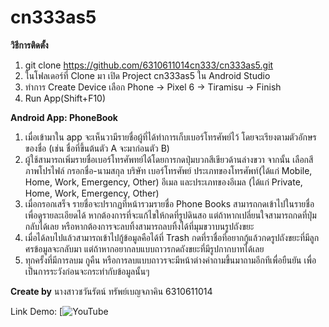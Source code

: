 # cn333as5

**วิธีการติดตั้ง**
1. git clone https://github.com/6310611014cn333/cn333as5.git
2. ในโฟลเดอร์ที่ Clone มา เปิด Project cn333as5 ใน Android Studio
3. ทำการ Create Device เลือก Phone -> Pixel 6 -> Tiramisu -> Finish
4. Run App(Shift+F10)

**Android App: PhoneBook**
1. เมื่อเข้ามาใน app จะเห็นวามีรายชื่อผู้ที่ได้ทำการเก็บเบอร์โทรศัพย์ไว้ โดยจะเรียงตามตัวอักษรของชื่อ (เช่น ชื่อที่ขึ้นต้นตัว A จะมาก่อนตัว B)
2. ผู้ใช้สามารถเพิ่มรายชื่อเบอร์โทรศัพทย์ได้โดยการกดปุ่มบวกสีเขียวด้านล่างขวา จากนั้น เลือกสีภาพโปรไฟล์ กรอกชื่อ-นามสกุล บริษัท เบอร์โทรศัพย์ ประเภทของโทรศัพท์(ได้แก่ Mobile, Home, Work, Emergency, Other) อีเมล และประเภทของอีเมล (ได้แก่ Private, Home, Work, Emergency, Other)
3. เมื่อกรอกเสร็จ รายชื่อจะปรากฏที่หน้ารวมรายชื่อ Phone Books สามารถกดเข้าไปในรายชื่อเพื่อดูรายละเอียดได้ หากต้องการที่จะแก้ไขให้กดที่รูปดินสอ แต่ถ้าหากเปลี่ยนใจสามารถกดที่ปุ่มกลับได้เลย หรือหากต้องการจะลบทิ้งสามารถลบทิ้งได้ที่มุมขวาบนรูปถังขยะ
4. เมื่อได้ลบไปแล้วสามารถเข้าไปกู้ข้อมูลคือได้ที่ Trash กดที่ราชื่อที่อยากกู้แล้วกดรูปถังขยะที่มีลูกศรข้อมูลจะกลับมา แต่ถ้าหากอยากลบแบบถาวรกดถังขยะที่มีรูปกากบาทได้เลย
5. ทุกครั้งที่มีการลบม กูคืน หรือการลบแบบถาวรจะมีหน้าต่างคำถามขึ้นมาถามอีกทีเพื่อยืนยัน เพื่อเป็นการระวังก่อนจะกระทำกับข้อมูลนั้นๆ


**Create by**
นางสาวชวันรัตน์ ทรัพย์เบญจภาคิน 6310611014

Link Demo:
[![YouTube]()

